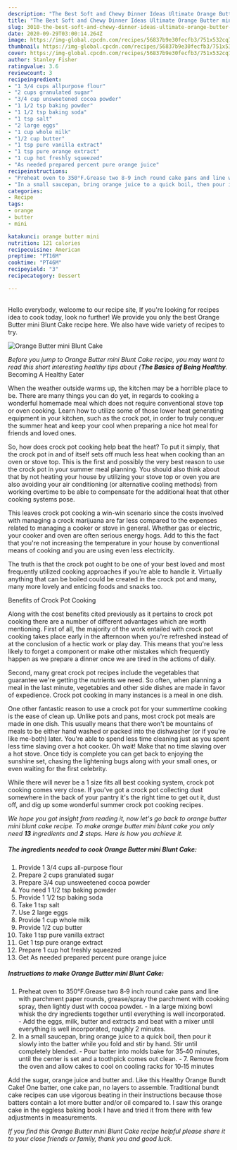 ```yaml
---
description: "The Best Soft and Chewy Dinner Ideas Ultimate Orange Butter mini Blunt Cake"
title: "The Best Soft and Chewy Dinner Ideas Ultimate Orange Butter mini Blunt Cake"
slug: 3010-the-best-soft-and-chewy-dinner-ideas-ultimate-orange-butter-mini-blunt-cake
date: 2020-09-29T03:00:14.264Z
image: https://img-global.cpcdn.com/recipes/56837b9e30fecfb3/751x532cq70/orange-butter-mini-blunt-cake-recipe-main-photo.jpg
thumbnail: https://img-global.cpcdn.com/recipes/56837b9e30fecfb3/751x532cq70/orange-butter-mini-blunt-cake-recipe-main-photo.jpg
cover: https://img-global.cpcdn.com/recipes/56837b9e30fecfb3/751x532cq70/orange-butter-mini-blunt-cake-recipe-main-photo.jpg
author: Stanley Fisher
ratingvalue: 3.6
reviewcount: 3
recipeingredient:
- "1 3/4 cups allpurpose flour"
- "2 cups granulated sugar"
- "3/4 cup unsweetened cocoa powder"
- "1 1/2 tsp baking powder"
- "1 1/2 tsp baking soda"
- "1 tsp salt"
- "2 large eggs"
- "1 cup whole milk"
- "1/2 cup butter"
- "1 tsp pure vanilla extract"
- "1 tsp pure orange extract"
- "1 cup hot freshly squeezed"
- "As needed prepared percent pure orange juice"
recipeinstructions:
- "Preheat oven to 350°F.Grease two 8‐9 inch round cake pans and line with parchment paper rounds, grease/spray the parchment with cooking spray, then lightly dust with cocoa powder. In a large mixing bowl whisk the dry ingredients together until everything is well incorporated. Add the eggs, milk, butter and extracts and beat with a mixer until everything is well incorporated, roughly 2 minutes."
- "In a small saucepan, bring orange juice to a quick boil, then pour it slowly into the batter while you fold and stir by hand. Stir until completely blended.  Pour batter into molds bake for 35‐40 minutes, until the center is set and a toothpick comes out clean. 7. Remove from the oven and allow cakes to cool on cooling racks for 10‐15 minutes"
categories:
- Recipe
tags:
- orange
- butter
- mini

katakunci: orange butter mini 
nutrition: 121 calories
recipecuisine: American
preptime: "PT16M"
cooktime: "PT46M"
recipeyield: "3"
recipecategory: Dessert

---
```

<br>
Hello everybody, welcome to our recipe site, If you're looking for recipes idea to cook today, look no further! We provide you only the best Orange Butter mini Blunt Cake recipe here. We also have wide variety of recipes to try.
<br>


![Orange Butter mini Blunt Cake](https://img-global.cpcdn.com/recipes/56837b9e30fecfb3/751x532cq70/orange-butter-mini-blunt-cake-recipe-main-photo.jpg)

<i>Before you jump to Orange Butter mini Blunt Cake recipe, you may want to read this short interesting healthy tips about {<strong>The Basics of Being Healthy</strong>.</i>
Becoming A Healthy Eater


When the weather outside warms up, the kitchen may be a horrible place to be. There are many things you can do yet, in regards to cooking a wonderful homemade meal which does not require conventional stove top or oven cooking. Learn how to utilize some of those lower heat generating equipment in your kitchen, such as the crock pot, in order to truly conquer the summer heat and keep your cool when preparing a nice hot meal for friends and loved ones.

So, how does crock pot cooking help beat the heat? To put it simply, that the crock pot in and of itself sets off much less heat when cooking than an oven or stove top. This is the first and possibly the very best reason to use the crock pot in your summer meal planning. You should also think about that by not heating your house by utilizing your stove top or oven you are also avoiding your air conditioning (or alternative cooling methods) from working overtime to be able to compensate for the additional heat that other cooking systems pose.

This leaves crock pot cooking a win-win scenario since the costs involved with managing a crock marijuana are far less compared to the expenses related to managing a cooker or stove in general. Whether gas or electric, your cooker and oven are often serious energy hogs. Add to this the fact that you're not increasing the temperature in your house by conventional means of cooking and you are using even less electricity.

 The truth is that the crock pot ought to be one of your best loved and most frequently utilized cooking approaches if you're able to handle it.  Virtually anything that can be boiled could be created in the crock pot and many, many more lovely and enticing foods and snacks too.

Benefits of Crock Pot Cooking

Along with the cost benefits cited previously as it pertains to crock pot cooking there are a number of different advantages which are worth mentioning. First of all, the majority of the work entailed with crock pot cooking takes place early in the afternoon when you're refreshed instead of at the conclusion of a hectic work or play day. This means that you're less likely to forget a component or make other mistakes which frequently happen as we prepare a dinner once we are tired in the actions of daily.

Second, many great crock pot recipes include the vegetables that guarantee we're getting the nutrients we need. So often, when planning a meal in the last minute, vegetables and other side dishes are made in favor of expedience. Crock pot cooking in many instances is a meal in one dish.

One other fantastic reason to use a crock pot for your summertime cooking is the ease of clean up.  Unlike pots and pans, most crock pot meals are made in one dish. This usually means that there won't be mountains of meals to be either hand washed or packed into the dishwasher (or if you're like me-both) later. You're able to spend less time cleaning just as you spent less time slaving over a hot cooker. Oh wait! Make that no time slaving over a hot stove. Once tidy is complete you can get back to enjoying the sunshine set, chasing the lightening bugs along with your small ones, or even waiting for the first celebrity.

While there will never be a 1 size fits all best cooking system, crock pot cooking comes very close. If you've got a crock pot collecting dust somewhere in the back of your pantry it's the right time to get out it, dust off, and dig up some wonderful summer crock pot cooking recipes.


<i>We hope you got insight from reading it, now let's go back to orange butter mini blunt cake recipe. To make orange butter mini blunt cake you only need <strong>13</strong> ingredients and <strong>2</strong> steps. Here is how you achieve it.
</i>

##### The ingredients needed to cook Orange Butter mini Blunt Cake:

1. Provide 1 3/4 cups all-purpose flour
1. Prepare 2 cups granulated sugar
1. Prepare 3/4 cup unsweetened cocoa powder
1. You need 1 1/2 tsp baking powder
1. Provide 1 1/2 tsp baking soda
1. Take 1 tsp salt
1. Use 2 large eggs
1. Provide 1 cup whole milk
1. Provide 1/2 cup butter
1. Take 1 tsp pure vanilla extract
1. Get 1 tsp pure orange extract
1. Prepare 1 cup hot freshly squeezed
1. Get As needed prepared percent pure orange juice


##### Instructions to make Orange Butter mini Blunt Cake:

1. Preheat oven to 350°F.Grease two 8‐9 inch round cake pans and line with parchment paper rounds, grease/spray the parchment with cooking spray, then lightly dust with cocoa powder. - In a large mixing bowl whisk the dry ingredients together until everything is well incorporated. - Add the eggs, milk, butter and extracts and beat with a mixer until everything is well incorporated, roughly 2 minutes.
1. In a small saucepan, bring orange juice to a quick boil, then pour it slowly into the batter while you fold and stir by hand. Stir until completely blended.  - Pour batter into molds bake for 35‐40 minutes, until the center is set and a toothpick comes out clean. - 7. Remove from the oven and allow cakes to cool on cooling racks for 10‐15 minutes


Add the sugar, orange juice and butter and. Like this Healthy Orange Bundt Cake! One batter, one cake pan, no layers to assemble. Traditional bundt cake recipes can use vigorous beating in their instructions because those batters contain a lot more butter and/or oil compared to. I saw this orange cake in the eggless baking book I have and tried it from there with few adjustments in measurements. 

<i>If you find this Orange Butter mini Blunt Cake recipe helpful please share it to your close friends or family, thank you and good luck.</i>
